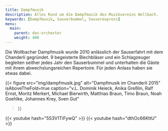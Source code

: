 ```yaml
---
title: Dampfmusik
description: Alles Rund um die Dampfmusik des Musikvereins Wollbach.
keywords: [Dampfmusik, Sauserbummel, Sauserexpress]
menu:
  main:
    parent: das-orchester
    weight: 400
---
```


Die Wollbacher Dampfmusik wurde 2010 anlässlich der Sauserfahrt mit dem
Chanderli gegründet. 9 begeisterte Blechbläser und ein Schlagzeuger
begleiten seither jedes Jahr den Sauserbummel und unterhalten die Gäste mit
ihrem abwechslungsreichen Repertoire. Für jeden Anlass haben sie etwas dabei.

{{< figure src="img/dampfmusik.jpg"
           alt="Dampfmusik im Chanderli 2015"
           isAboveTheFold=true
           caption="v.L. Dominik Heieck, Anika Greßlin, Ralf Ernst, Moritz Merkert, Michael Bierwirth, Matthias Braun, Timo Braun, Noah Goehlke, Johannes Krey, Sven Gut"
>}}

{{< youtube hash="5S3V1TiFywQ" >}}
{{< youtube hash="dthOc66KttU" >}}
